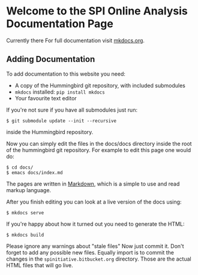 # Welcome to the SPI Online Analysis Documentation Page

Currently there
For full documentation visit [mkdocs.org](http://mkdocs.org).

## Adding Documentation

To add documentation to this website you need:

* A copy of the Hummingbird git repository, with included submodules
* `mkdocs` installed: `pip install mkdocs`
* Your favourite text editor

If you're not sure if you have all submodules just run:

	$ git submodule update --init --recursive

inside the Hummingbird repository.

Now you can simply edit the files in the docs/docs directory
inside the root of the hummingbird git repository.
For example to edit this page one would do:

	$ cd docs/
	$ emacs docs/index.md

The pages are written in [Markdown](http://daringfireball.net/projects/markdown/syntax), 
which is a simple to use and read markup language.

After you finish editing you can look at a live version of the docs using:

	$ mkdocs serve

If you're happy about how it turned out you need to generate the HTML:

	$ mkdocs build

Please ignore any warnings about "stale files"
Now just commit it. Don't forget to add any possible new files.
Equally import is to commit the changes in the `spinitiative.bitbucket.org` directory.
Those are the actual HTML files that will go live.
